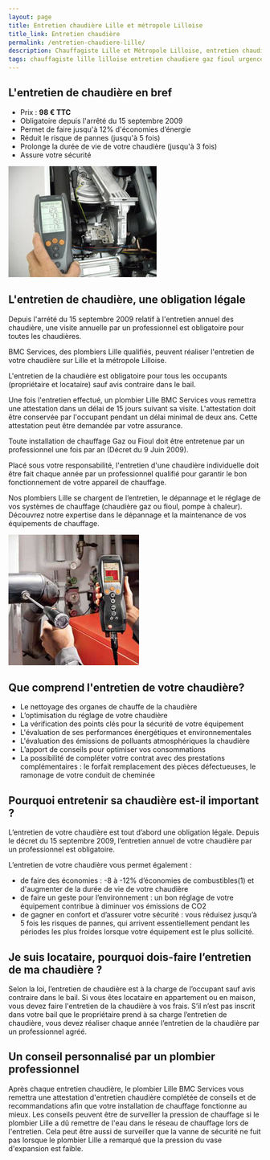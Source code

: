 ```yaml
---
layout: page
title: Entretien chaudière Lille et métropole Lilloise 
title_link: Entretien chaudière
permalink: /entretien-chaudiere-lille/
description: Chauffagiste Lille et Métropole Lilloise, entretien chaudière
tags: chauffagiste lille lilloise entretien chaudiere gaz fioul urgence 
---
```


## L'entretien de chaudière en bref

 - Prix : **98 € TTC**
 - Obligatoire depuis l'arrêté du 15 septembre 2009
 - Permet de faire jusqu'à 12% d'économies d’énergie
 - Réduit le risque de pannes (jusqu'à 5 fois)
 - Prolonge la durée de vie de votre chaudière (jusqu'à 3 fois)
 - Assure votre sécurité

![entretien chaudiere](/images/entretien-chaudiere-0.jpg "entretien chaudiere gaz")


## L'entretien de chaudière, une obligation légale

Depuis l'arrété du 15 septembre 2009 relatif à l'entretien annuel des chaudière, une visite annuelle par un professionnel est obligatoire pour toutes les chaudières.

BMC Services, des plombiers Lille qualifiés, peuvent réaliser l'entretien de votre chaudière sur Lille et la métropole Lilloise.

L'entretien de la chaudière est obligatoire pour tous les occupants (propriétaire et locataire) sauf avis contraire dans le bail.

Une fois l'entretien effectué, un plombier Lille BMC Services vous remettra une attestation dans un délai de 15 jours suivant sa visite. L'attestation doit être conservée par l'occupant pendant un délai minimal de deux ans.
Cette attestation peut être demandée par votre assurance.

Toute installation de chauffage Gaz ou Fioul doit être entretenue par un professionnel une fois par an (Décret du 9 Juin 2009).

Placé sous votre responsabilité, l'entretien d'une chaudière individuelle doit être fait chaque année par un professionnel qualifié pour garantir le bon fonctionnement de votre appareil de chauffage.

Nos plombiers Lille se chargent de l’entretien, le dépannage et le réglage de vos systèmes de chauffage (chaudière gaz ou fioul, pompe à chaleur). Découvrez notre expertise dans le dépannage et la maintenance de vos équipements de chauffage.

![entretien chaudiere](/images/entretien-chaudiere-1.jpg "entretien chaudiere gaz")


## Que comprend l'entretien de votre chaudière?

 - Le nettoyage des organes de chauffe de la chaudière
 - L’optimisation du réglage de votre chaudière
 - La vérification des points clés pour la sécurité de votre équipement
 - L'évaluation de ses performances énergétiques et environnementales
 - L'évaluation des émissions de polluants atmosphériques la chaudière
 - L’apport de conseils pour optimiser vos consommations
 - La possibilité de compléter votre contrat avec des prestations complémentaires : le forfait remplacement des pièces défectueuses, le ramonage de votre conduit de cheminée


## Pourquoi entretenir sa chaudière est-il important ?

L’entretien de votre chaudière est tout d’abord une obligation légale. 
Depuis le décret du 15 septembre 2009, l’entretien annuel de votre chaudière par un professionnel est obligatoire.

L’entretien de votre chaudière vous permet également :

 - de faire des économies : -8 à -12% d’économies de combustibles(1) et d'augmenter de la durée de vie de votre chaudière
 - de faire un geste pour l’environnement : un bon réglage de votre équipement contribue à diminuer vos émissions de CO2
 - de gagner en confort et d’assurer votre sécurité : vous réduisez jusqu’à 5 fois les risques de pannes, qui arrivent essentiellement pendant les périodes les plus froides lorsque votre équipement est le plus sollicité.


## Je suis locataire, pourquoi dois-faire l’entretien de ma chaudière ? 

Selon la loi, l’entretien de chaudière est à la charge de l’occupant sauf avis contraire dans le bail.
Si vous êtes locataire en appartement ou en maison, vous devez faire l'entretien de la chaudière à vos frais.
S’il n’est pas inscrit dans votre bail que le propriétaire prend à sa charge l’entretien de chaudière, vous devez réaliser chaque année l’entretien de la chaudière par un professionnel agréé.


## Un conseil personnalisé par un plombier professionnel

Après chaque entretien chaudière, le plombier Lille BMC Services vous remettra une attestation d'entretien chaudière complétée de conseils et de recommandations afin que votre installation de chauffage fonctionne au mieux. 
Les conseils peuvent être de surveiller la pression de chauffage si le plombier Lille a dû remettre de l'eau dans le réseau de chauffage lors de l'entretien.
Cela peut être aussi de surveiller que la vanne de sécurité ne fuit pas lorsque le plombier Lille a remarqué que la pression du vase d'expansion est faible.



